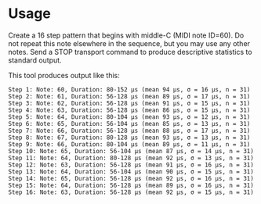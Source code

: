 # Usage

Create a 16 step pattern that begins with middle-C (MIDI note ID=60). Do not repeat this note elsewhere in the sequence, but you may use any other notes. Send a STOP transport command to produce descriptive statistics to standard output. 

This tool produces output like this:

```
Step 1: Note: 60, Duration: 80-152 μs (mean 94 μs, σ = 16 μs, n = 31)
Step 2: Note: 61, Duration: 56-128 μs (mean 89 μs, σ = 17 μs, n = 31)
Step 3: Note: 62, Duration: 56-128 μs (mean 91 μs, σ = 15 μs, n = 31)
Step 4: Note: 63, Duration: 56-128 μs (mean 86 μs, σ = 15 μs, n = 31)
Step 5: Note: 64, Duration: 80-104 μs (mean 93 μs, σ = 12 μs, n = 31)
Step 6: Note: 65, Duration: 56-104 μs (mean 85 μs, σ = 13 μs, n = 31)
Step 7: Note: 66, Duration: 56-128 μs (mean 88 μs, σ = 17 μs, n = 31)
Step 8: Note: 67, Duration: 80-128 μs (mean 93 μs, σ = 13 μs, n = 31)
Step 9: Note: 66, Duration: 80-104 μs (mean 89 μs, σ = 11 μs, n = 31)
Step 10: Note: 65, Duration: 56-104 μs (mean 87 μs, σ = 14 μs, n = 31)
Step 11: Note: 64, Duration: 80-128 μs (mean 92 μs, σ = 13 μs, n = 31)
Step 12: Note: 63, Duration: 56-128 μs (mean 91 μs, σ = 16 μs, n = 31)
Step 13: Note: 64, Duration: 56-104 μs (mean 90 μs, σ = 15 μs, n = 31)
Step 14: Note: 65, Duration: 56-128 μs (mean 92 μs, σ = 16 μs, n = 31)
Step 15: Note: 64, Duration: 56-128 μs (mean 89 μs, σ = 16 μs, n = 31)
Step 16: Note: 63, Duration: 56-128 μs (mean 92 μs, σ = 15 μs, n = 31)
```
